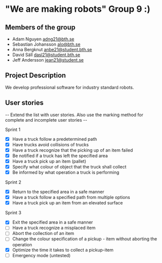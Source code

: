 # "We are making robots" Group 9 :)

## Members of the group
* Adam Nguyen adng21@bth.se
* Sebastian Johansson alo@bth.se
* Anna Bergknut anbe21@student.bth.se
* David Säll dasl21@student.bth.se
* Jeff Andersson jean21@student.se

## Project Description
We develop professional software for industry standard robots.

## User stories
-- Extend the list with user stories. Also use the marking method for complete and incomplete user stories --

Sprint 1
- [X] Have a truck follow a predetermined path
- [X] Have trucks avoid collisions of trucks
- [X] Have a truck recognize that the picking up of an item failed
- [X] Be notified if a truck has left the specified area
- [X] Have a truck pick up an item (pallet)
- [X] Specify what colour of object that the truck shall collect
- [X] Be informed by what operation a truck is performing

Sprint 2
- [X] Return to the specified area in a safe manner
- [X] Have a truck follow a specified path from multiple options
- [X] Have a truck pick up an item from an elevated surface

Sprint 3
- [X] Exit the specified area in a safe manner
- [ ] Have a truck recognize a misplaced item
- [ ] Abort the collection of an item
- [ ] Change the colour specification of a pickup - item without aborting the operation
- [X] Optimize the time it takes to collect a pickup-item
- [ ] Emergency mode (untested)